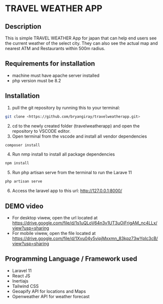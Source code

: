 # TRAVEL WEATHER APP

## Description

This is simple TRAVEL WEATHER App for japan that can help end users see the current weather of the select city. They can also see the actual map and nearest ATM and Restaurants within 500m radius.

## Requirements for installation

- machine must have apache server installed 
- php version must be 8.2

## Installation

1. pull the git repository by running this to your terminal:
```bash
git clone <https://github.com/bryangiray/travelweatherapp.git>
```

2. cd to the newly created folder (travelweatherapp) and open the repository to VSCODE editor.
3. Open terminal from the vscode and install all vendor dependencies 
```bash
composer install
``` 
4. Run nmp install to install all package dependencies 
```bash
npm install
```
5. Run php artisan serve from the terminal to run the Larave 11 
```bash
php artisan serve
```
6. Access the laravel app to this url: 
http://127.0.0.1:8000/

## DEMO video 
- For desktop viwew, open the url located at https://drive.google.com/file/d/1s1uQLoV64n3v1UT3uOiFrigAM_nc4LLx/view?usp=sharing
- For mobile viwew, open the file located at  https://drive.google.com/file/d/1Xvu04y5vipjMxxmn_83kpz73wYpIc3cB/view?usp=sharing


## Programming Language / Framework used

- Laravel 11 
- React JS 
- Inertiajs
- Tailwind CSS
- Geoapify API for locations and Maps
- Openweather API for weather forecast